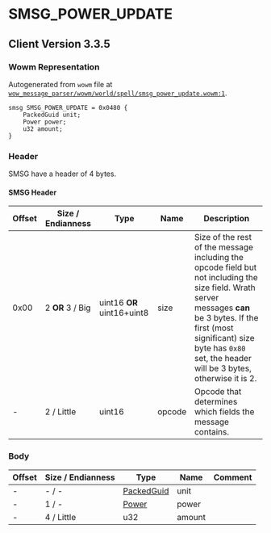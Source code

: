 # SMSG_POWER_UPDATE

## Client Version 3.3.5

### Wowm Representation

Autogenerated from `wowm` file at [`wow_message_parser/wowm/world/spell/smsg_power_update.wowm:1`](https://github.com/gtker/wow_messages/tree/main/wow_message_parser/wowm/world/spell/smsg_power_update.wowm#L1).
```rust,ignore
smsg SMSG_POWER_UPDATE = 0x0480 {
    PackedGuid unit;
    Power power;
    u32 amount;
}
```
### Header

SMSG have a header of 4 bytes.

#### SMSG Header

| Offset | Size / Endianness | Type   | Name   | Description |
| ------ | ----------------- | ------ | ------ | ----------- |
| 0x00   | 2 **OR** 3 / Big           | uint16 **OR** uint16+uint8 | size | Size of the rest of the message including the opcode field but not including the size field. Wrath server messages **can** be 3 bytes. If the first (most significant) size byte has `0x80` set, the header will be 3 bytes, otherwise it is 2.|
| -      | 2 / Little| uint16 | opcode | Opcode that determines which fields the message contains. |

### Body

| Offset | Size / Endianness | Type | Name | Comment |
| ------ | ----------------- | ---- | ---- | ------- |
| - | - / - | [PackedGuid](../types/packed-guid.md) | unit |  |
| - | 1 / - | [Power](power.md) | power |  |
| - | 4 / Little | u32 | amount |  |


